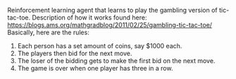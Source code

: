 Reinforcement learning agent that learns to play the gambling version of tic-tac-toe.
Description of how it works found here: https://blogs.ams.org/mathgradblog/2011/02/25/gambling-tic-tac-toe/
Basically, here are the rules:

1. Each person has a set amount of coins, say $1000 each.
2. The players then bid for the next move.
3. The loser of the bidding gets to make the first bid on the next move.
4. The game is over when one player has three in a row.
